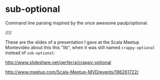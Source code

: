 sub-optional
============

Command line parsing inspired by the once awesome paulp/optional.

////

These are the slides of a presentation I gave at the Scala Meetup Montevideo about this this "lib", when it was still named `crappy-optional` instead of `sub-optional`:

http://www.slideshare.net/gerferra/crappy-optional

http://www.meetup.com/Scala-Meetup-MVD/events/186261722/



